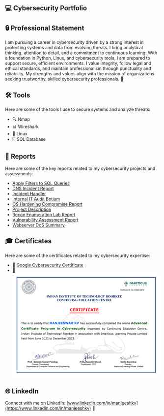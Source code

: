 ## 💻 Cybersecurity Portfolio

## 🔒 Professional Statement

I am pursuing a career in cybersecurity driven by a strong interest in protecting systems and data from evolving threats. I bring analytical thinking, attention to detail, and a commitment to continuous learning. With a foundation in Python, Linux, and cybersecurity tools, I am prepared to support secure, efficient environments. I value integrity, follow legal and ethical standards, and maintain professionalism through punctuality and reliability. My strengths and values align with the mission of organizations seeking trustworthy, skilled cybersecurity professionals. 🔐

## 🛠️ Tools

Here are some of the tools I use to secure systems and analyze threats:

- 🔍 Nmap
- 📊 Wireshark
- 🐧 Linux
- 🗄️ SQL Database

## 📑 Reports

Here are some of the key reports related to my cybersecurity projects and assessments:

- [Apply Filters to SQL Queries](./Reports/Apply%20Filters%20to%20SQL%20Queries.pdf)
- [DNS Incident Report](./Reports/dns-incident-report.pdf)
- [Incident Handler](./Reports/Incident%20Handler.pdf)
- [Internal IT Audit Botium](./Reports/internal-it-audit-botium.pdf)
- [OS Hardening Compromise Report](./Reports/os-hardening-compromise-report.pdf)
- [Project Description](./Reports/Project%20Description.pdf)
- [Recon Enumeration Lab Report](./Reports/Recon_Enumeration_Lab_Report.pdf)
- [Vulnerability Assessment Report](./Reports/Vulnerability%20Assessment%20Report.pdf)
- [Webserver DoS Summary](./Reports/webserver-dos-summary.pdf)

## 🎓 Certificates

Here are some of the certificates related to my cybersecurity expertise:

- 📜 [Google Cybersecurity Certificate](./Certificate/Google%20Cybersecurity%20Certificate.pdf)
- 🏅 ![IIT Roorkee Certificate](./Certificate/IIT_roorkee.jpg)

## 🌐 LinkedIn

Connect with me on LinkedIn: [www.linkedin.com/in/manjeeshkv](https://www.linkedin.com/in/manjeeshkv) 🔗
